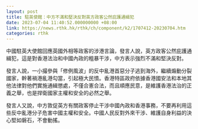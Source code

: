 ```yaml
---
layout: post
title: 駐英使館：中方不滿和堅決反對英方政客公然庇護通緝犯
date: 2023-07-04 11:40:52.000000000 +08:00
link: https://news.rthk.hk/rthk/ch/component/k2/1707412-20230704.htm
categories: rthk
---
```


中國駐英大使館回應英國外相等政客的涉港言論，發言人說，英方政客公然庇護通緝犯，這是對香港法治和中國內政的粗暴干涉，中方表示強烈不滿和堅決反對。

發言人說，一小撮參與「修例風波」的反中亂港首惡分子逃到海外，繼續煽動分裂國家，幹著禍港亂港勾當，引起極大民憤。香港特區政府依據香港國安法和本地其他法律對他們實施通緝懲處，不僅合憲合法，而且順應民意，是維護香港法治的正義之舉，也是捍衛國家主權和安全的必然之舉。

發言人又說，中方敦促英方有關政客停止干涉中國內政和香港事務，不要再利用這些反中亂港分子危害中國主權和安全。中國人民反對外來干涉、維護自身利益的決心堅如磐石，不會動搖。
